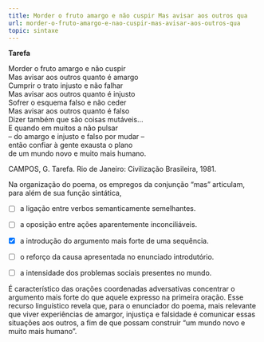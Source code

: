 ```yaml
---
title: Morder o fruto amargo e não cuspir Mas avisar aos outros qua
url: morder-o-fruto-amargo-e-nao-cuspir-mas-avisar-aos-outros-qua
topic: sintaxe
---
```



**Tarefa**

Morder o fruto amargo e não cuspir\
Mas avisar aos outros quanto é amargo\
Cumprir o trato injusto e não falhar\
Mas avisar aos outros quanto é injusto\
Sofrer o esquema falso e não ceder\
Mas avisar aos outros quanto é falso\
Dizer também que são coisas mutáveis...\
E quando em muitos a não pulsar\
– do amargo e injusto e falso por mudar –\
então confiar à gente exausta o plano\
de um mundo novo e muito mais humano.

CAMPOS, G. Tarefa. Rio de Janeiro: Civilização Brasileira, 1981.

Na organização do poema, os empregos da conjunção “mas” articulam, para além de sua função sintática,



- [ ] a ligação entre verbos semanticamente semelhantes.
- [ ] a oposição entre ações aparentemente inconciliáveis.
- [x] a introdução do argumento mais forte de uma sequência.
- [ ] o reforço da causa apresentada no enunciado introdutório.
- [ ] a intensidade dos problemas sociais presentes no mundo.


É característico das orações coordenadas adversativas concentrar o argumento mais forte do que aquele expresso na primeira oração. Esse recurso linguístico revela que, para o enunciador do poema, mais relevante que viver experiências de amargor, injustiça e falsidade é comunicar essas situações aos outros, a fim de que possam construir “um mundo novo e muito mais humano”.
